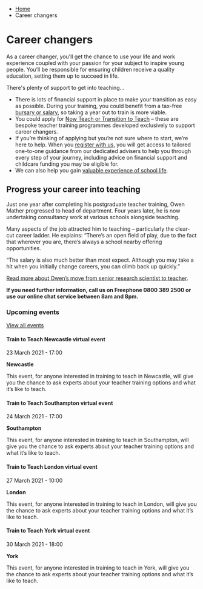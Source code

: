 *   [Home](/)
*   Career changers

Career changers
===============

As a career changer, you’ll get the chance to use your life and work experience coupled with your passion for your subject to inspire young people. You’ll be responsible for ensuring children receive a quality education, setting them up to succeed in life. 

There's plenty of support to get into teaching...

*   There is lots of financial support in place to make your transition as easy as possible. During your training, you could benefit from a tax-free [bursary or salary](/node/2325 "Find out more about the financial support available"), so taking a year out to train is more viable. 
*   You could apply for [Now Teach or Transition to Teach](/node/8878) – these are bespoke teacher training programmes developed exclusively to support career changers.
*   If you’re thinking of applying but you’re not sure where to start, we’re here to help. When you [register with us](/node/2278 "Register with Get Into Teaching"), you will get access to tailored one-to-one guidance from our dedicated advisers to help you through every step of your journey, including advice on financial support and childcare funding you may be eligible for.
*   We can also help you gain [valuable experience of school lif](/node/2313)[e](/node/2313 "Find out more about getting school experience"). 

Progress your career into teaching
----------------------------------

Just one year after completing his postgraduate teacher training, Owen Mather progressed to head of department. Four years later, he is now undertaking consultancy work at various schools alongside teaching.

Many aspects of the job attracted him to teaching – particularly the clear-cut career ladder. He explains: “There’s an open field of play, due to the fact that wherever you are, there’s always a school nearby offering opportunities.

“The salary is also much better than most expect. Although you may take a hit when you initially change careers, you can climb back up quickly.”

[Read more about Owen’s move from senior research scientist to teacher](/node/1478 "Read about Owen’s journey into teaching").

**If you need further information, call us on Freephone 0800 389 2500 or use our online chat service between 8am and 8pm.**

### Upcoming events

[View all events](/teaching-events)

[](/teaching-events/train-to-teach-events/train-to-teach-newcastle-virtual-event-230321)

#### Train to Teach Newcastle virtual event

23 March 2021 - 17:00

**Newcastle**

This event, for anyone interested in training to teach in Newcastle, will give you the chance to ask experts about your teacher training options and what it’s like to teach.

[](/teaching-events/train-to-teach-events/train-to-teach-southampton-virtual-event-240321)

#### Train to Teach Southampton virtual event

24 March 2021 - 17:00

**Southampton**

This event, for anyone interested in training to teach in Southampton, will give you the chance to ask experts about your teacher training options and what it’s like to teach.

[](/teaching-events/train-to-teach-events/train-to-teach-london-virtual-event-270321)

#### Train to Teach London virtual event

27 March 2021 - 10:00

**London**

This event, for anyone interested in training to teach in London, will give you the chance to ask experts about your teacher training options and what it’s like to teach.

[](/teaching-events/train-to-teach-events/train-to-teach-york-virtual-event-300321)

#### Train to Teach York virtual event

30 March 2021 - 18:00

**York**

This event, for anyone interested in training to teach in York, will give you the chance to ask experts about your teacher training options and what it’s like to teach.